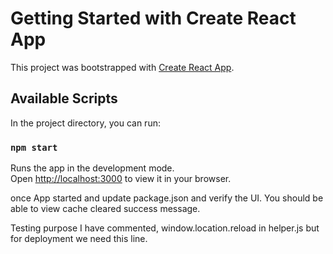 # Getting Started with Create React App

This project was bootstrapped with [Create React App](https://github.com/facebook/create-react-app).

## Available Scripts

In the project directory, you can run:

### `npm start`

Runs the app in the development mode.\
Open [http://localhost:3000](http://localhost:3000) to view it in your browser.

once App started and update package.json and verify the UI. You should be able to view cache cleared success message.

Testing purpose I have commented, window.location.reload in helper.js but for deployment we need this line.
